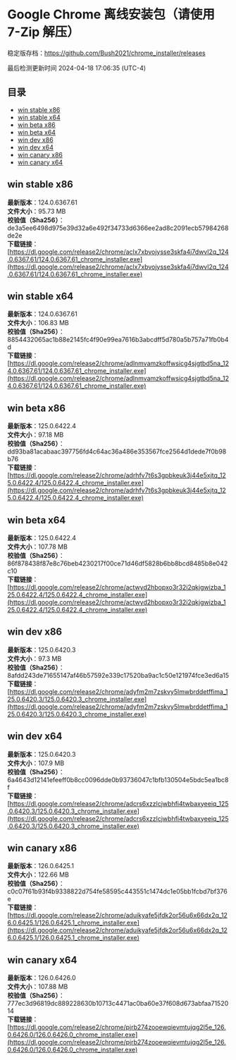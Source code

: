 # Google Chrome 离线安装包（请使用 7-Zip 解压）
稳定版存档：<https://github.com/Bush2021/chrome_installer/releases>

最后检测更新时间
2024-04-18 17:06:35 (UTC-4)


## 目录
* [win stable x86](https://github.com/Bush2021/chrome_installer?tab=readme-ov-file#win-stable-x86)
* [win stable x64](https://github.com/Bush2021/chrome_installer?tab=readme-ov-file#win-stable-x64)
* [win beta x86](https://github.com/Bush2021/chrome_installer?tab=readme-ov-file#win-beta-x86)
* [win beta x64](https://github.com/Bush2021/chrome_installer?tab=readme-ov-file#win-beta-x64)
* [win dev x86](https://github.com/Bush2021/chrome_installer?tab=readme-ov-file#win-dev-x86)
* [win dev x64](https://github.com/Bush2021/chrome_installer?tab=readme-ov-file#win-dev-x64)
* [win canary x86](https://github.com/Bush2021/chrome_installer?tab=readme-ov-file#win-canary-x86)
* [win canary x64](https://github.com/Bush2021/chrome_installer?tab=readme-ov-file#win-canary-x64)

## win stable x86
**最新版本**：124.0.6367.61  
**文件大小**：95.73 MB  
**校验值（Sha256）**：de3a5ee6498d975e39d32a6e492f34733d6366ee2ad8c2091ecb57984268de2e  
**下载链接**：[https://dl.google.com/release2/chrome/aclx7xbvojysse3skfa4j7dwvl2q_124.0.6367.61/124.0.6367.61_chrome_installer.exe](https://dl.google.com/release2/chrome/aclx7xbvojysse3skfa4j7dwvl2q_124.0.6367.61/124.0.6367.61_chrome_installer.exe)  

## win stable x64
**最新版本**：124.0.6367.61  
**文件大小**：106.83 MB  
**校验值（Sha256）**：8854432065ac1b88e2145fc4f90e99ea7616b3abcdff5d780a5b757a71fb0b4d  
**下载链接**：[https://dl.google.com/release2/chrome/adlnmvamzkoffwsicg4sjgtbd5na_124.0.6367.61/124.0.6367.61_chrome_installer.exe](https://dl.google.com/release2/chrome/adlnmvamzkoffwsicg4sjgtbd5na_124.0.6367.61/124.0.6367.61_chrome_installer.exe)  

## win beta x86
**最新版本**：125.0.6422.4  
**文件大小**：97.18 MB  
**校验值（Sha256）**：dd93ba81acabaac397756fd4c64ac36a486e353567fce2564d1dede7f0b98b76  
**下载链接**：[https://dl.google.com/release2/chrome/adrhfv7t6s3gpbkeuk3j44e5xjtq_125.0.6422.4/125.0.6422.4_chrome_installer.exe](https://dl.google.com/release2/chrome/adrhfv7t6s3gpbkeuk3j44e5xjtq_125.0.6422.4/125.0.6422.4_chrome_installer.exe)  

## win beta x64
**最新版本**：125.0.6422.4  
**文件大小**：107.78 MB  
**校验值（Sha256）**：86f878438f87e8c76beb4230217f00ce71d46df5828b6bb8bcd8485b8e042c10  
**下载链接**：[https://dl.google.com/release2/chrome/actwyd2hbopxo3r32i2qkjgwizba_125.0.6422.4/125.0.6422.4_chrome_installer.exe](https://dl.google.com/release2/chrome/actwyd2hbopxo3r32i2qkjgwizba_125.0.6422.4/125.0.6422.4_chrome_installer.exe)  

## win dev x86
**最新版本**：125.0.6420.3  
**文件大小**：97.3 MB  
**校验值（Sha256）**：8afdd243de71655147af46b57592e339c17520ba9ac1c50e121974fce3ed6a15  
**下载链接**：[https://dl.google.com/release2/chrome/adyfm2m7zskvy5lmwbrddetffima_125.0.6420.3/125.0.6420.3_chrome_installer.exe](https://dl.google.com/release2/chrome/adyfm2m7zskvy5lmwbrddetffima_125.0.6420.3/125.0.6420.3_chrome_installer.exe)  

## win dev x64
**最新版本**：125.0.6420.3  
**文件大小**：107.9 MB  
**校验值（Sha256）**：6a4643d12141efeeff0b8cc0096dde0b93736047c1bfb130504e5bdc5ea1bc8f  
**下载链接**：[https://dl.google.com/release2/chrome/adcrs6xzzlcjwbhfi4twbaxyeeiq_125.0.6420.3/125.0.6420.3_chrome_installer.exe](https://dl.google.com/release2/chrome/adcrs6xzzlcjwbhfi4twbaxyeeiq_125.0.6420.3/125.0.6420.3_chrome_installer.exe)  

## win canary x86
**最新版本**：126.0.6425.1  
**文件大小**：122.66 MB  
**校验值（Sha256）**：c0c07f61b93f4b9338822d754fe58595c443551c1474dc1e05bb1fcbd7bf376e  
**下载链接**：[https://dl.google.com/release2/chrome/aduikyafe5jfdk2or56u6x66dx2q_126.0.6425.1/126.0.6425.1_chrome_installer.exe](https://dl.google.com/release2/chrome/aduikyafe5jfdk2or56u6x66dx2q_126.0.6425.1/126.0.6425.1_chrome_installer.exe)  

## win canary x64
**最新版本**：126.0.6426.0  
**文件大小**：107.88 MB  
**校验值（Sha256）**：777ec3d96819dc889228630b10713c4471ac0ba60e37f608d673abfaa7152014  
**下载链接**：[https://dl.google.com/release2/chrome/pjrb274zooewqievmtujqg2l5e_126.0.6426.0/126.0.6426.0_chrome_installer.exe](https://dl.google.com/release2/chrome/pjrb274zooewqievmtujqg2l5e_126.0.6426.0/126.0.6426.0_chrome_installer.exe)  


